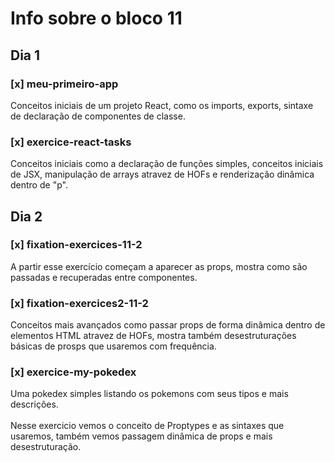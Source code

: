 # Info sobre o bloco 11
## Dia 1
### [x] meu-primeiro-app
Conceitos iniciais de um projeto React, como os imports, exports, sintaxe de declaração de componentes de classe.
### [x] exercice-react-tasks
Conceitos iniciais como a declaração de funções simples, conceitos iniciais de JSX, manipulação de arrays atravez de HOFs e renderização dinâmica dentro de "p".
## Dia 2
### [x] fixation-exercices-11-2
A partir esse exercício começam a aparecer as props, mostra como são passadas e recuperadas entre componentes.
### [x] fixation-exercices2-11-2
Conceitos mais avançados como passar props de forma dinâmica dentro de elementos HTML atravez de HOFs, mostra também desestruturações básicas de prosps que usaremos com frequência.
### [x] exercice-my-pokedex
Uma pokedex simples listando os pokemons com seus tipos e mais descrições. <br /> <br />
Nesse exercicio vemos o conceito de Proptypes e as sintaxes que usaremos, também vemos passagem dinâmica de props e mais desestruturação.
